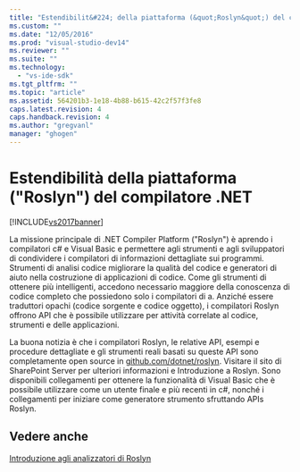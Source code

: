 ```yaml
---
title: "Estendibilit&#224; della piattaforma (&quot;Roslyn&quot;) del compilatore .NET | Microsoft Docs"
ms.custom: ""
ms.date: "12/05/2016"
ms.prod: "visual-studio-dev14"
ms.reviewer: ""
ms.suite: ""
ms.technology: 
  - "vs-ide-sdk"
ms.tgt_pltfrm: ""
ms.topic: "article"
ms.assetid: 564201b3-1e18-4b88-b615-42c2f57f3fe8
caps.latest.revision: 4
caps.handback.revision: 4
ms.author: "gregvanl"
manager: "ghogen"
---
```

# Estendibilit&#224; della piattaforma (&quot;Roslyn&quot;) del compilatore .NET
[!INCLUDE[vs2017banner](../code-quality/includes/vs2017banner.md)]

La missione principale di .NET Compiler Platform \("Roslyn"\) è aprendo i compilatori c\# e Visual Basic e permettere agli strumenti e agli sviluppatori di condividere i compilatori di informazioni dettagliate sui programmi. Strumenti di analisi codice migliorare la qualità del codice e generatori di aiuto nella costruzione di applicazioni di codice. Come gli strumenti di ottenere più intelligenti, accedono necessario maggiore della conoscenza di codice completo che possiedono solo i compilatori di a. Anziché essere traduttori opachi \(codice sorgente e codice oggetto\), i compilatori Roslyn offrono API che è possibile utilizzare per attività correlate al codice, strumenti e delle applicazioni.  
  
 La buona notizia è che i compilatori Roslyn, le relative API, esempi e procedure dettagliate e gli strumenti reali basati su queste API sono completamente open source in [github.com\/dotnet\/roslyn](https://github.com/dotnet/Roslyn). Visitare il sito di SharePoint Server per ulteriori informazioni e Introduzione a Roslyn. Sono disponibili collegamenti per ottenere la funzionalità di Visual Basic che è possibile utilizzare come un utente finale e più recenti in c\#, nonché i collegamenti per iniziare come generatore strumento sfruttando APIs Roslyn.  
  
## Vedere anche  
 [Introduzione agli analizzatori di Roslyn](../extensibility/getting-started-with-roslyn-analyzers.md)